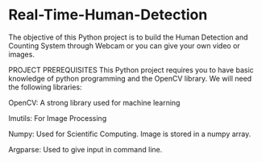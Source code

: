 # Real-Time-Human-Detection
The objective of this  Python project is to  build the Human Detection and Counting System through Webcam or you can give your own video or images. 

PROJECT PREREQUISITES
This Python project requires you to have basic knowledge of python programming and the OpenCV library. We will need the following libraries:

OpenCV: A strong library used for machine learning

Imutils: For  Image Processing

Numpy: Used for Scientific Computing. Image is stored in a numpy array.

Argparse: Used to give input in command line.











 
